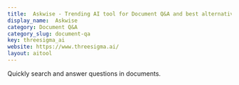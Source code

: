 ```yaml
---
title:  Askwise - Trending AI tool for Document Q&A and best alternatives
display_name:  Askwise
category: Document Q&A
category_slug: document-qa
key: threesigma_ai
website: https://www.threesigma.ai/
layout: aitool
---
```


Quickly search and answer questions in documents.
